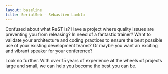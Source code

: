 ```yaml
---
layout: baseline
title: SerialSeb - Sebastien Lambla
---
```


Confused about what ReST is? Have a project where quality issues are preventing you from releasing? In need of a
fantastic trainer? Want to validate your architecture and coding practices to ensure the best possible use of your
existing development teams? Or maybe you want an exciting and vibrant speaker for your conference?

Look no further. With over 15 years of experience at the wheels of projects large and small, we can help you become the best
you can be.